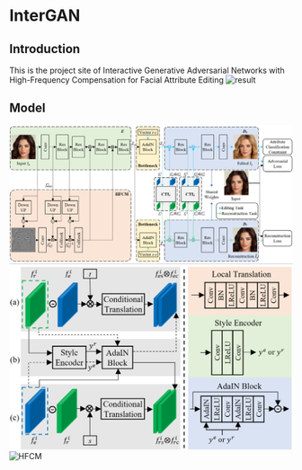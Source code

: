 # InterGAN
## Introduction
This is the project site of Interactive Generative Adversarial Networks with High-Frequency Compensation for Facial Attribute Editing
![result](https://raw.githubusercontent.com/sysuhuangwenmin/InterGAN/main/images/result.png)

## Model
![InterGAN](https://raw.githubusercontent.com/sysuhuangwenmin/InterGAN/main/images/InterGAN.png)
![CTI](https://raw.githubusercontent.com/sysuhuangwenmin/InterGAN/main/images/CTI.png)
![HFCM](https://raw.githubusercontent.com/sysuhuangwenmin/InterGAN/main/images/HFCM.png)
